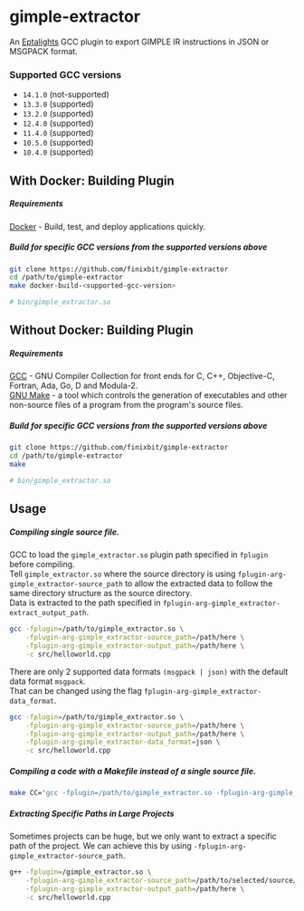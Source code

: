 # gimple-extractor
An [Eptalights](http://eptalights.com) GCC plugin to export GIMPLE IR instructions in JSON or MSGPACK format.

### Supported GCC versions  

- `14.1.0` (not-supported)
- `13.3.0` (supported)
- `13.2.0` (supported)
- `12.4.0` (supported)
- `11.4.0` (supported)
- `10.5.0` (supported)
- `10.4.0` (supported)  

## With Docker: Building Plugin

##### Requirements  

[Docker](https://www.docker.com/) - Build, test, and deploy applications quickly. 

##### Build for specific GCC versions from the supported versions above  

```sh
git clone https://github.com/finixbit/gimple-extractor
cd /path/to/gimple-extractor
make docker-build-<supported-gcc-version>

# bin/gimple_extractor.so
```

## Without Docker: Building Plugin
##### Requirements  

[GCC](https://gcc.gnu.org/) - GNU Compiler Collection for front ends for C, C++, Objective-C, Fortran, Ada, Go, D and Modula-2.  
[GNU Make](https://www.gnu.org/software/make/) - a tool which controls the generation of executables and other non-source files of a program from the program's source files.  

##### Build for specific GCC versions from the supported versions above  

```sh
git clone https://github.com/finixbit/gimple-extractor
cd /path/to/gimple-extractor
make

# bin/gimple_extractor.so
```

## Usage

##### Compiling single source file.  

GCC to load the `gimple_extractor.so` plugin path specified in `fplugin` before compiling.  
Tell `gimple_extractor.so` where the source directory is using `fplugin-arg-gimple_extractor-source_path` to allow the extracted data to follow the same directory structure as the source directory.  
Data is extracted to the path specified in `fplugin-arg-gimple_extractor-extract_output_path`.
```sh
gcc -fplugin=/path/to/gimple_extractor.so \
	-fplugin-arg-gimple_extractor-source_path=/path/here \
	-fplugin-arg-gimple_extractor-output_path=/path/here \
	-c src/helloworld.cpp
```

There are only 2 supported data formats `(msgpack | json)` with the default data format `msgpack`.  
That can be changed using the flag `fplugin-arg-gimple_extractor-data_format`.
```sh
gcc -fplugin=/path/to/gimple_extractor.so \
	-fplugin-arg-gimple_extractor-source_path=/path/here \
	-fplugin-arg-gimple_extractor-output_path=/path/here \
	-fplugin-arg-gimple_extractor-data_format=json \
	-c src/helloworld.cpp
```

##### Compiling a code with a Makefile instead of a single source file.  

```sh
make CC="gcc -fplugin=/path/to/gimple_extractor.so -fplugin-arg-gimple_extractor-source_path=/path/here -fplugin-arg-gimple_extractor-output_path=/path/here"
```

##### Extracting Specific Paths in Large Projects

Sometimes projects can be huge, but we only want to extract a specific path of the project. We can achieve this by using `-fplugin-arg-gimple_extractor-source_path`.

```sh
g++ -fplugin=/gimple_extractor.so \
    -fplugin-arg-gimple_extractor-source_path=/path/to/selected/source/path \
    -fplugin-arg-gimple_extractor-output_path=/path/here \
    -c src/helloworld.cpp
```